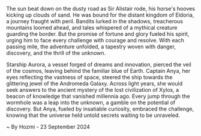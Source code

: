 
The sun beat down on the dusty road as Sir Alistair rode, his horse's hooves kicking up clouds of sand. He was bound for the distant kingdom of Eldoria, a journey fraught with peril. Bandits lurked in the shadows, treacherous mountains loomed ahead, and tales whispered of a mythical creature guarding the border. But the promise of fortune and glory fueled his spirit, urging him to face every challenge with courage and resolve. With each passing mile, the adventure unfolded, a tapestry woven with danger, discovery, and the thrill of the unknown.

Starship Aurora, a vessel forged of dreams and innovation, pierced the veil of the cosmos, leaving behind the familiar blue of Earth. Captain Anya, her eyes reflecting the vastness of space, steered the ship towards the glittering jewel of the Andromeda Galaxy.  Across light years, she would seek answers to the ancient mystery of the lost civilization of Xylos, a beacon of knowledge that vanished millennia ago.  Every jump through the wormhole was a leap into the unknown, a gamble on the potential of discovery. But Anya, fueled by insatiable curiosity, embraced the challenge, knowing that the universe held untold secrets waiting to be unraveled. 

~ By Hozmi - 23 September 2024
